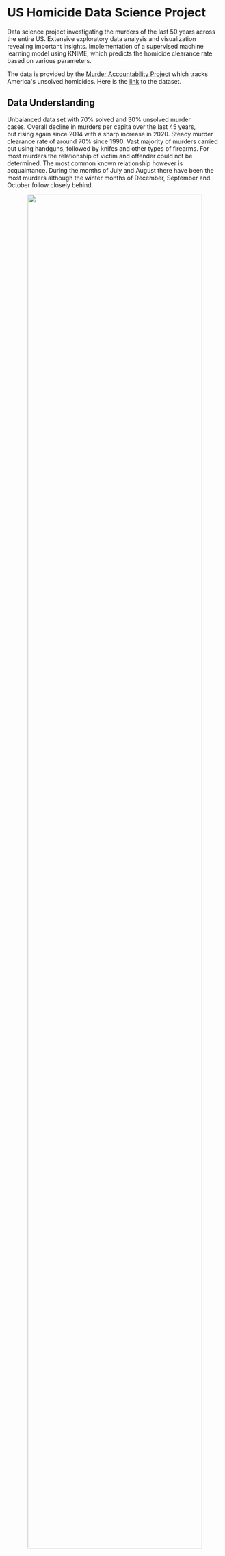 # US Homicide Data Science Project

Data science project investigating the murders of the last 50 years across the entire US. Extensive exploratory data analysis and visualization revealing important insights. Implementation of a supervised machine learning model using KNIME, which predicts the homicide clearance rate based on various parameters.

The data is provided by the [Murder Accountability Project](http://www.murderdata.org/) which tracks America's unsolved homicides. Here is the [link](https://www.dropbox.com/s/vul9mcu25q9usm1/SHR.zip?dl=1) to the dataset.

## Data Understanding

Unbalanced data set with 70% solved and 30% unsolved murder cases. Overall decline in murders per capita over the last 45 years, but rising again since 2014 with a sharp increase in 2020. Steady murder clearance rate of around 70% since 1990. Vast majority of murders carried out using handguns, followed by knifes and other types of firearms. For most murders the relationship of victim and offender could not be determined. The most common known relationship however is acquaintance. During the months of July and August there have been the most murders although the winter months of December, September and October follow closely behind.


<p align="center"><img src="https://github.com/glarkstoat/DDS-Project/assets/74681570/329676f7-a519-492f-9551-b803a77c91c0" width="90%"/></p>


Most of the victims were around 20 years old. Distribution decays exponentially with growing age. The overwhelming majority of murders only have one victim. Around 78% of victims where male and 22% were female. The share of black vs. white victims was almost 50/50 over the last 45 years. Due to the way the data was generated by the source, no reliable insights about the offenders could be derived.

<p align="center"><img src="https://github.com/glarkstoat/DDS-Project/assets/74681570/d75fa689-2e69-49f9-8cd5-b5278f5dbdb7" width="90%"/></p>


Texas seems to have (compared to states with similar number of murders) a relatively high murder clearance rate while New York has a clearance rate of only about 50%. District of Columbia has an even worse clearance rate of only about 25% over the last 45 years. Looking at the distribution of sex of victims on a state-by-state basis reveals no obvious cases where disproportionately many women or men have been murdered. In almost all states the proportion of male vs. female victims is roughly 80/20. 


<p align="center"><img src="https://github.com/glarkstoat/DDS-Project/assets/74681570/62454448-65bc-4e2a-986d-6113b08309e5" width="90%"/></p>
<p align="center"><img src="https://github.com/glarkstoat/DDS-Project/assets/74681570/6162677e-5d66-4651-a593-66e1dedea622" width="40%"/></p>

<p align="center"><img src="https://github.com/glarkstoat/DDS-Project/assets/74681570/6bd72bca-1c49-404a-b13a-f4f61b416146" width="90%"/></p>


## Knime Workflow

<p align="center"><img src="https://github.com/glarkstoat/DDS-Project/assets/74681570/9f36c066-d536-4d13-a06e-2f2224cdbe4d" width="90%"/></p>

## Results

<p align="center"><img src="https://github.com/glarkstoat/DDS-Project/assets/74681570/6ca3ba4a-2fbc-46c5-a09b-5d60607db6c2" width="50%"/></p>


